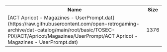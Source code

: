 <table>
<tr><th>Name</th><th>Size</th></tr>
<tr><td>
[ACT Apricot - Magazines - UserPrompt.dat](https://raw.githubusercontent.com/open-retrogaming-archive/dat-catalog/main/root/basic/TOSEC-PIX/ACT/Apricot/Magazines/UserPrompt/ACT Apricot - Magazines - UserPrompt.dat)
</td><td>1376</td></tr>
</table>
